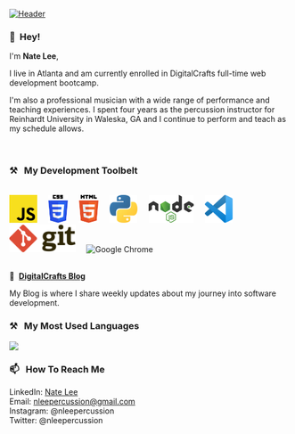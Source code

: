 [![Header](https://github.com/natelee3/natelee3/github-banner.png "Header")](https://some-url.dev/)

### 👋&nbsp;&nbsp;Hey!

I'm **Nate Lee**, 

I live in Atlanta and am currently enrolled in DigitalCrafts full-time web development bootcamp. 

I'm also a professional musician with a wide range of performance and teaching experiences. I spent four years as the percussion instructor for Reinhardt University in Waleska, GA and I continue to perform and teach as my schedule allows.
<br><br><br>
<!-- To know more, track me on **[Twitter](https://twitter.com/intent/follow?screen_name=obetomuniz)** or **[Newsletter](https://beto.im/newsletter)**.
<br><br> -->
### ⚒&nbsp;&nbsp;&nbsp;My Development Toolbelt
<br><img alt="JavaScript" title="JavaScript" src="https://github.com/natelee3/natelee3/blob/main/javascript.svg" height="50">&nbsp;&nbsp;&nbsp;&nbsp;
<img alt="CSS" title="CSS" src="https://github.com/natelee3/natelee3/blob/main/css-3.svg" height="50">&nbsp;&nbsp;&nbsp;&nbsp;
<img alt="HTML" title="HTML" src="https://github.com/natelee3/natelee3/blob/main/html-5.svg" height="50">&nbsp;&nbsp;&nbsp;&nbsp;
<img alt="Python" title="Python" src="https://github.com/natelee3/natelee3/blob/main/python.svg" height="50">&nbsp;&nbsp;&nbsp;&nbsp;
<img alt=" title=" title="Node.js" src="https://github.com/natelee3/natelee3/blob/main/nodejs.svg" height="50">&nbsp;&nbsp;&nbsp;&nbsp;
<img alt="VS Code" title="VS Code" src="https://github.com/natelee3/natelee3/blob/main/visual-studio-code.svg" height="50">&nbsp;&nbsp;&nbsp;&nbsp;
<img alt="Git" title="Git" src="https://github.com/natelee3/natelee3/blob/main/git.svg" height="50">&nbsp;&nbsp;&nbsp;&nbsp;
<img alt="Google Chrome" title="Google Chrome" src="https://user-images.githubusercontent.com/1680157/87443745-47fd3c00-c5cc-11ea-878f-44f34572775e.png" height="50"><br><br>
<!-- ### 👨‍💻&nbsp;&nbsp;&nbsp;My Personal Projects
<br> -->

📝&nbsp;&nbsp;**[DigitalCrafts Blog](http://github.com/natelee3/blog_posts)**

My Blog is where I share weekly updates about my journey into software development. 


### ⚒&nbsp;&nbsp;&nbsp;My Most Used Languages
<a href="https://github.com/natelee3/natelee3">
  <img align="center" src="https://github-readme-stats.vercel.app/api/top-langs/?username=natelee3&hide=java,html,tex&title_color=ffffff&text_color=c9cacc&icon_color=2bbc8a&bg_color=1d1f21&langs_count=3" />
</a>

### 📫&nbsp;&nbsp;&nbsp;How To Reach Me

LinkedIn: <a href="https://www.linkedin.com/in/nate-lee-4062451b"/>Nate Lee</a><br>
Email: nleepercussion@gmail.com<br>
Instagram: @nleepercussion<br>
Twitter: @nleepercussion
<!--
**natelee3/natelee3** is a ✨ _special_ ✨ repository because its `README.md` (this file) appears on your GitHub profile.

Here are some ideas to get you started:

- 🔭 I’m currently working on ...
- 🌱 I’m currently learning ...
- 👯 I’m looking to collaborate on ...
- 🤔 I’m looking for help with ...
- 💬 Ask me about ...
-  How to reach me: ...
- 😄 Pronouns: ...
- ⚡ Fun fact: ...
-->
